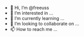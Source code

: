 - 👋 Hi, I’m @freeuss
- 👀 I’m interested in ...
- 🌱 I’m currently learning ...
- 💞️ I’m looking to collaborate on ...
- 📫 How to reach me ...

<!---
freeuss/freeuss is a ✨ special ✨ repository because its `README.md` (this file) appears on your GitHub profile.
You can click the Preview link to take a look at your changes.
--->
